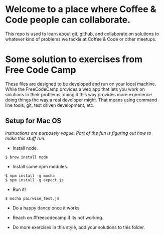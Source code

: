 # Welcome to a place where Coffee & Code people can collaborate.

This repo is used to learn about git, github, and collaborate on
solutions to whatever kind of problems we tackle at Coffee & Code or
other meetups.

# Some solution to exercises from Free Code Camp

These files are designed to be developed and run on your local machine.  While the FreeCodeCamp provides a web app that lets you work on solutions to their problems, doing it this way provides more experience doing things the way a real developer might.  That means using command line tools, git, test driven development, etc.

## Setup for Mac OS

_instructions are purposely vague.  Part of the fun is figuring out how to make this stuff run._

- Install node.
```
$ brew install node
```

- Install some npm modules:
```
$ npm install -g mocha
$ npm install -g expect.js
```

- Run it!
```
$ mocha pairwise_test.js
```

- Do a happy dance once it works

- Reach on #freecodecamp if its not working.

- Do more exercises in this style, add your solutions to this folder.

